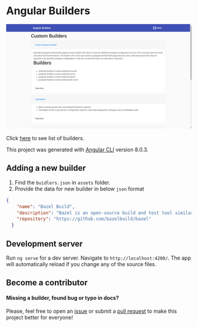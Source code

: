 # Angular Builders

![Website Screenshot](screenshot.png)

Click [here](https://angular-builders.dev) to see list of builders.

This project was generated with [Angular CLI](https://github.com/angular/angular-cli) version 8.0.3.

## Adding a new builder

1. Find the `buidlers.json` in `assets` folder.
2. Provide the data for new builder in below `json` format

```json
{
    "name": "Bazel Build",
    "description": "Bazel is an open-source build and test tool similar to Make, Maven, and Gradle. It uses a human-readable, high-level build language. Bazel supports projects in multiple languages and builds outputs for multiple platforms. Bazel supports large codebases across multiple repositories, and large numbers of users.",
    "repository": "https://github.com/bazelbuild/bazel"
  }
```

## Development server

Run `ng serve` for a dev server. Navigate to `http://localhost:4200/`. The app will automatically reload if you change any of the source files.


## Become a contributor

#### Missing a builder, found bug or typo in docs?

Please, feel free to open an [issue](https://github.com/santoshyadav198613/angular-builder/issues)
or submit a [pull request](https://github.com/santoshyadav198613/angular-builder/pulls) to make this project better for everyone!
